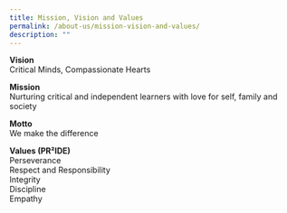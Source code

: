 ```yaml
---
title: Mission, Vision and Values
permalink: /about-us/mission-vision-and-values/
description: ""
---
```

<p><strong>Vision<br /></strong>Critical Minds, Compassionate Hearts</p>
<p><strong>Mission<br /></strong>Nurturing critical and independent learners with love for self, family and society</p>
<p><strong>Motto<br /></strong>We make the difference</p>
<p><strong>Values (PR&sup2;IDE) <br /></strong>Perseverance<br />Respect and Responsibility<br />Integrity<br />Discipline<br />Empathy</p>